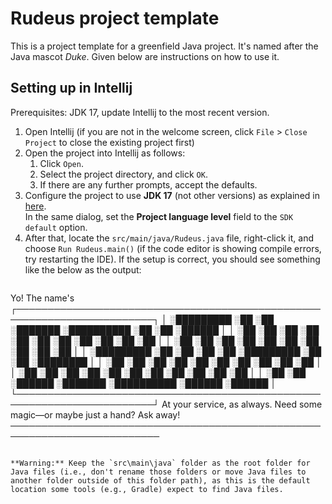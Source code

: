# Rudeus project template

This is a project template for a greenfield Java project. It's named after the Java mascot _Duke_. Given below are instructions on how to use it.

## Setting up in Intellij

Prerequisites: JDK 17, update Intellij to the most recent version.

1. Open Intellij (if you are not in the welcome screen, click `File` > `Close Project` to close the existing project first)
1. Open the project into Intellij as follows:
   1. Click `Open`.
   1. Select the project directory, and click `OK`.
   1. If there are any further prompts, accept the defaults.
1. Configure the project to use **JDK 17** (not other versions) as explained in [here](https://www.jetbrains.com/help/idea/sdk.html#set-up-jdk).<br>
   In the same dialog, set the **Project language level** field to the `SDK default` option.
1. After that, locate the `src/main/java/Rudeus.java` file, right-click it, and choose `Run Rudeus.main()` (if the code editor is showing compile errors, try restarting the IDE). If the setup is correct, you should see something like the below as the output:
   ```
Yo! The name's 
┌────────────────────────────────────────────────────────────────────────┐
│ ░█████████  ░██     ░██ ░███████   ░██████████ ░██     ░██   ░██████   │
│ ░██     ░██ ░██     ░██ ░██   ░██  ░██         ░██     ░██  ░██   ░██  │
│ ░██     ░██ ░██     ░██ ░██    ░██ ░██         ░██     ░██ ░██         │
│ ░█████████  ░██     ░██ ░██    ░██ ░█████████  ░██     ░██  ░████████  │
│ ░██   ░██   ░██     ░██ ░██    ░██ ░██         ░██     ░██         ░██ │
│ ░██    ░██   ░██   ░██  ░██   ░██  ░██          ░██   ░██   ░██   ░██  │
│ ░██     ░██   ░██████   ░███████   ░██████████   ░██████     ░██████   │
└────────────────────────────────────────────────────────────────────────┘
At your service, as always. Need some magic—or maybe just a hand? Ask away!
──────────────────────────────────────────────────────────────────────────
   ```

**Warning:** Keep the `src\main\java` folder as the root folder for Java files (i.e., don't rename those folders or move Java files to another folder outside of this folder path), as this is the default location some tools (e.g., Gradle) expect to find Java files.
